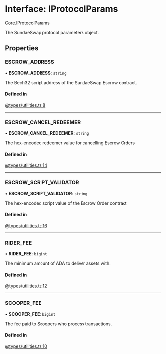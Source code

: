 # Interface: IProtocolParams

[Core](../modules/Core.md).IProtocolParams

The SundaeSwap protocol parameters object.

## Properties

### ESCROW\_ADDRESS

• **ESCROW\_ADDRESS**: `string`

The Bech32 script address of the SundaeSwap Escrow contract.

#### Defined in

[@types/utilities.ts:8](https://github.com/SundaeSwap-finance/sundae-sdk/blob/main/packages/core/src/@types/utilities.ts#L8)

___

### ESCROW\_CANCEL\_REDEEMER

• **ESCROW\_CANCEL\_REDEEMER**: `string`

The hex-encoded redeemer value for cancelling Escrow Orders

#### Defined in

[@types/utilities.ts:14](https://github.com/SundaeSwap-finance/sundae-sdk/blob/main/packages/core/src/@types/utilities.ts#L14)

___

### ESCROW\_SCRIPT\_VALIDATOR

• **ESCROW\_SCRIPT\_VALIDATOR**: `string`

The hex-encoded script value of the Escrow Order contract

#### Defined in

[@types/utilities.ts:16](https://github.com/SundaeSwap-finance/sundae-sdk/blob/main/packages/core/src/@types/utilities.ts#L16)

___

### RIDER\_FEE

• **RIDER\_FEE**: `bigint`

The minimum amount of ADA to deliver assets with.

#### Defined in

[@types/utilities.ts:12](https://github.com/SundaeSwap-finance/sundae-sdk/blob/main/packages/core/src/@types/utilities.ts#L12)

___

### SCOOPER\_FEE

• **SCOOPER\_FEE**: `bigint`

The fee paid to Scoopers who process transactions.

#### Defined in

[@types/utilities.ts:10](https://github.com/SundaeSwap-finance/sundae-sdk/blob/main/packages/core/src/@types/utilities.ts#L10)
